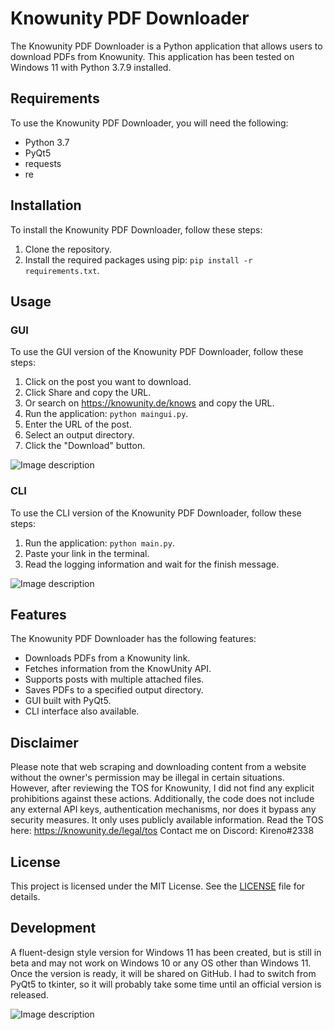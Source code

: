 # Knowunity PDF Downloader

The Knowunity PDF Downloader is a Python application that allows users to download PDFs from Knowunity. This application has been tested on Windows 11 with Python 3.7.9 installed.

## Requirements

To use the Knowunity PDF Downloader, you will need the following:

- Python 3.7
- PyQt5
- requests
- re

## Installation

To install the Knowunity PDF Downloader, follow these steps:

1. Clone the repository.
2. Install the required packages using pip: `pip install -r requirements.txt`.

## Usage

### GUI

To use the GUI version of the Knowunity PDF Downloader, follow these steps:

1. Click on the post you want to download.
2. Click Share and copy the URL.
3. Or search on https://knowunity.de/knows and copy the URL.
4. Run the application: `python maingui.py`.
5. Enter the URL of the post.
6. Select an output directory.
7. Click the "Download" button.

![Image description](https://i.imgur.com/CzAsDn9.png)

### CLI

To use the CLI version of the Knowunity PDF Downloader, follow these steps:

1. Run the application: `python main.py`.
2. Paste your link in the terminal.
3. Read the logging information and wait for the finish message.

![Image description](https://i.imgur.com/5zr1Y2R.png)

## Features

The Knowunity PDF Downloader has the following features:

- Downloads PDFs from a Knowunity link.
- Fetches information from the KnowUnity API.
- Supports posts with multiple attached files.
- Saves PDFs to a specified output directory.
- GUI built with PyQt5.
- CLI interface also available.

## Disclaimer

Please note that web scraping and downloading content from a website without the owner's permission may be illegal in certain situations. However, after reviewing the TOS for Knowunity, I did not find any explicit prohibitions against these actions. Additionally, the code does not include any external API keys, authentication mechanisms, nor does it bypass any security measures. It only uses publicly available information.
Read the TOS here: https://knowunity.de/legal/tos
Contact me on Discord: Kireno#2338

## License

This project is licensed under the MIT License. See the [LICENSE](LICENSE) file for details.

## Development

A fluent-design style version for Windows 11 has been created, but is still in beta and may not work on Windows 10 or any OS other than Windows 11. Once the version is ready, it will be shared on GitHub. I had to switch from PyQt5 to tkinter, so it will probably take some time until an official version is released.

![Image description](https://i.imgur.com/CtOGukI.png)

